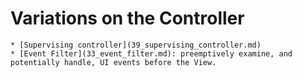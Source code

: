 # Variations on the Controller

    * [Supervising controller](39_supervising_controller.md)
    * [Event Filter](33_event_filter.md): preemptively examine, and potentially handle, UI events before the View.

